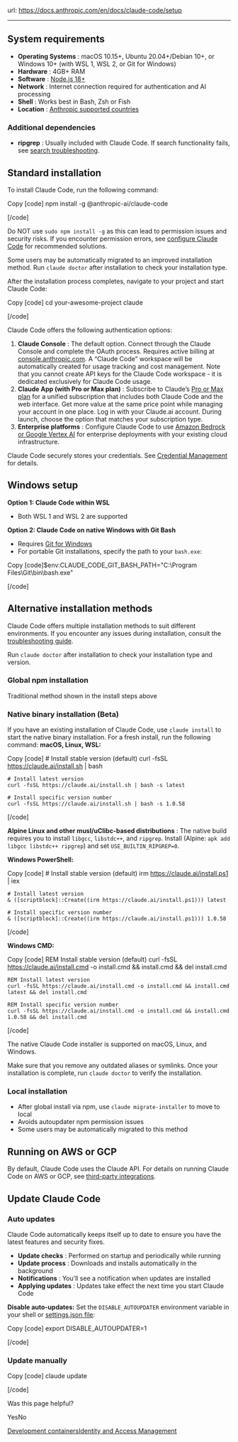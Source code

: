url: https://docs.anthropic.com/en/docs/claude-code/setup

---

## System requirements

  * **Operating Systems** : macOS 10.15+, Ubuntu 20.04+/Debian 10+, or Windows 10+ \(with WSL 1, WSL 2, or Git for Windows\)
  * **Hardware** : 4GB+ RAM
  * **Software** : [Node.js 18+](https://nodejs.org/en/download)
  * **Network** : Internet connection required for authentication and AI processing
  * **Shell** : Works best in Bash, Zsh or Fish
  * **Location** : [Anthropic supported countries](https://www.anthropic.com/supported-countries)

### Additional dependencies

  * **ripgrep** : Usually included with Claude Code. If search functionality fails, see [search troubleshooting](/en/docs/claude-code/troubleshooting#search-and-discovery-issues).

## Standard installation

To install Claude Code, run the following command:

Copy
[code]
    npm install -g @anthropic-ai/claude-code

[/code]

Do NOT use `sudo npm install -g` as this can lead to permission issues and security risks. If you encounter permission errors, see [configure Claude Code](/en/docs/claude-code/troubleshooting#linux-permission-issues) for recommended solutions.

Some users may be automatically migrated to an improved installation method. Run `claude doctor` after installation to check your installation type.

After the installation process completes, navigate to your project and start Claude Code:

Copy
[code]
    cd your-awesome-project
    claude

[/code]

Claude Code offers the following authentication options:

  1. **Claude Console** : The default option. Connect through the Claude Console and complete the OAuth process. Requires active billing at [console.anthropic.com](https://console.anthropic.com). A “Claude Code” workspace will be automatically created for usage tracking and cost management. Note that you cannot create API keys for the Claude Code workspace - it is dedicated exclusively for Claude Code usage.
  2. **Claude App \(with Pro or Max plan\)** : Subscribe to Claude’s [Pro or Max plan](https://claude.com/pricing) for a unified subscription that includes both Claude Code and the web interface. Get more value at the same price point while managing your account in one place. Log in with your Claude.ai account. During launch, choose the option that matches your subscription type.
  3. **Enterprise platforms** : Configure Claude Code to use [Amazon Bedrock or Google Vertex AI](/en/docs/claude-code/third-party-integrations) for enterprise deployments with your existing cloud infrastructure.

Claude Code securely stores your credentials. See [Credential Management](/en/docs/claude-code/iam#credential-management) for details.

## Windows setup

**Option 1: Claude Code within WSL**

  * Both WSL 1 and WSL 2 are supported

**Option 2: Claude Code on native Windows with Git Bash**

  * Requires [Git for Windows](https://git-scm.com/downloads/win)
  * For portable Git installations, specify the path to your `bash.exe`:

Copy
[code]$env:CLAUDE_CODE_GIT_BASH_PATH="C:\Program Files\Git\bin\bash.exe"

[/code]

## Alternative installation methods

Claude Code offers multiple installation methods to suit different environments. If you encounter any issues during installation, consult the [troubleshooting guide](/en/docs/claude-code/troubleshooting#linux-permission-issues).

Run `claude doctor` after installation to check your installation type and version.

### Global npm installation

Traditional method shown in the install steps above

### Native binary installation \(Beta\)

If you have an existing installation of Claude Code, use `claude install` to start the native binary installation. For a fresh install, run the following command: **macOS, Linux, WSL:**

Copy
[code]
    # Install stable version (default)
    curl -fsSL https://claude.ai/install.sh | bash

    # Install latest version
    curl -fsSL https://claude.ai/install.sh | bash -s latest

    # Install specific version number
    curl -fsSL https://claude.ai/install.sh | bash -s 1.0.58

[/code]

**Alpine Linux and other musl/uClibc-based distributions** : The native build requires you to install `libgcc`, `libstdc++`, and `ripgrep`. Install \(Alpine: `apk add libgcc libstdc++ ripgrep`\) and set `USE_BUILTIN_RIPGREP=0`.

**Windows PowerShell:**

Copy
[code]
    # Install stable version (default)
    irm https://claude.ai/install.ps1 | iex

    # Install latest version
    & ([scriptblock]::Create((irm https://claude.ai/install.ps1))) latest

    # Install specific version number
    & ([scriptblock]::Create((irm https://claude.ai/install.ps1))) 1.0.58

[/code]

**Windows CMD:**

Copy
[code]
    REM Install stable version (default)
    curl -fsSL https://claude.ai/install.cmd -o install.cmd && install.cmd && del install.cmd

    REM Install latest version
    curl -fsSL https://claude.ai/install.cmd -o install.cmd && install.cmd latest && del install.cmd

    REM Install specific version number
    curl -fsSL https://claude.ai/install.cmd -o install.cmd && install.cmd 1.0.58 && del install.cmd

[/code]

The native Claude Code installer is supported on macOS, Linux, and Windows.

Make sure that you remove any outdated aliases or symlinks. Once your installation is complete, run `claude doctor` to verify the installation.

### Local installation

  * After global install via npm, use `claude migrate-installer` to move to local
  * Avoids autoupdater npm permission issues
  * Some users may be automatically migrated to this method

## Running on AWS or GCP

By default, Claude Code uses the Claude API. For details on running Claude Code on AWS or GCP, see [third-party integrations](/en/docs/claude-code/third-party-integrations).

## Update Claude Code

### Auto updates

Claude Code automatically keeps itself up to date to ensure you have the latest features and security fixes.

  * **Update checks** : Performed on startup and periodically while running
  * **Update process** : Downloads and installs automatically in the background
  * **Notifications** : You’ll see a notification when updates are installed
  * **Applying updates** : Updates take effect the next time you start Claude Code

**Disable auto-updates:** Set the `DISABLE_AUTOUPDATER` environment variable in your shell or [settings.json file](/en/docs/claude-code/settings):

Copy
[code]
    export DISABLE_AUTOUPDATER=1

[/code]

### Update manually

Copy
[code]
    claude update

[/code]

Was this page helpful?

YesNo

[Development containers](/en/docs/claude-code/devcontainer)[Identity and Access Management](/en/docs/claude-code/iam)
